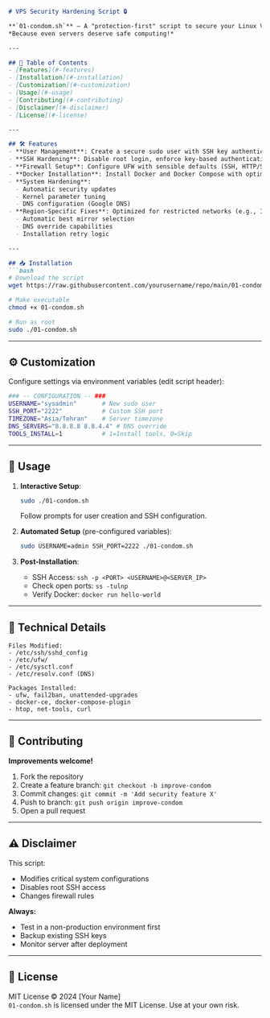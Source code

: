 ```markdown
# VPS Security Hardening Script 🔒

**`01-condom.sh`** – A "protection-first" script to secure your Linux VPS against common vulnerabilities.  
*Because even servers deserve safe computing!*

---

## 📖 Table of Contents
- [Features](#-features)
- [Installation](#-installation)
- [Customization](#-customization)
- [Usage](#-usage)
- [Contributing](#-contributing)
- [Disclaimer](#-disclaimer)
- [License](#-license)

---

## 🛠️ Features
- **User Management**: Create a secure sudo user with SSH key authentication.
- **SSH Hardening**: Disable root login, enforce key-based authentication, and customize SSH port.
- **Firewall Setup**: Configure UFW with sensible defaults (SSH, HTTP/S, Docker ports).
- **Docker Installation**: Install Docker and Docker Compose with optimized repository mirrors.
- **System Hardening**:
  - Automatic security updates
  - Kernel parameter tuning
  - DNS configuration (Google DNS)
- **Region-Specific Fixes**: Optimized for restricted networks (e.g., Iran) with:
  - Automatic best mirror selection
  - DNS override capabilities
  - Installation retry logic

---

## 📥 Installation
```bash
# Download the script
wget https://raw.githubusercontent.com/yourusername/repo/main/01-condom.sh

# Make executable
chmod +x 01-condom.sh

# Run as root
sudo ./01-condom.sh
```

---

## ⚙️ Customization
Configure settings via environment variables (edit script header):
```bash
### -- CONFIGURATION -- ###
USERNAME="sysadmin"       # New sudo user
SSH_PORT="2222"           # Custom SSH port
TIMEZONE="Asia/Tehran"    # Server timezone
DNS_SERVERS="8.8.8.8 8.8.4.4" # DNS override
TOOLS_INSTALL=1           # 1=Install tools, 0=Skip
```

---

## 🚀 Usage
1. **Interactive Setup**:
   ```bash
   sudo ./01-condom.sh
   ```
   Follow prompts for user creation and SSH configuration.

2. **Automated Setup** (pre-configured variables):
   ```bash
   sudo USERNAME=admin SSH_PORT=2222 ./01-condom.sh
   ```

3. **Post-Installation**:
   - SSH Access: `ssh -p <PORT> <USERNAME>@<SERVER_IP>`
   - Check open ports: `ss -tulnp`
   - Verify Docker: `docker run hello-world`

---

## 🔧 Technical Details
```text
Files Modified:
- /etc/ssh/sshd_config
- /etc/ufw/
- /etc/sysctl.conf
- /etc/resolv.conf (DNS)

Packages Installed:
- ufw, fail2ban, unattended-upgrades
- docker-ce, docker-compose-plugin
- htop, net-tools, curl
```

---

## 🤝 Contributing
**Improvements welcome!**  
1. Fork the repository
2. Create a feature branch: `git checkout -b improve-condom`
3. Commit changes: `git commit -m 'Add security feature X'`
4. Push to branch: `git push origin improve-condom`
5. Open a pull request

---

## ⚠️ Disclaimer
This script:
- Modifies critical system configurations
- Disables root SSH access
- Changes firewall rules

**Always:**
- Test in a non-production environment first
- Backup existing SSH keys
- Monitor server after deployment

---

## 📜 License
MIT License © 2024 [Your Name]  
`01-condom.sh` is licensed under the MIT License. Use at your own risk.
